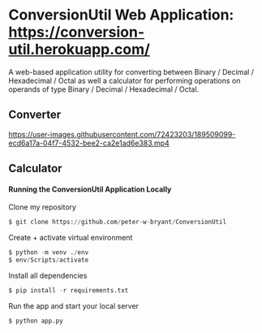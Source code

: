 # ConversionUtil Web Application: https://conversion-util.herokuapp.com/
A web-based application utility for converting between Binary / Decimal / Hexadecimal / Octal as well a calculator for performing operations on operands of type Binary / Decimal / Hexadecimal / Octal.

## Converter
https://user-images.githubusercontent.com/72423203/189509099-ecd6a17a-04f7-4532-bee2-ca2e1ad6e383.mp4

## Calculator

<h4>Running the ConversionUtil Application Locally</h4>

<p>Clone my repository</p>

```python
$ git clone https://github.com/peter-w-bryant/ConversionUtil
```
<p>Create + activate virtual environment</p>

```python
$ python -m venv ./env
$ env/Scripts/activate
```
<p>Install all dependencies</p>

```python
$ pip install -r requirements.txt
```

<p>Run the app and start your local server</p>

```python
$ python app.py
```
